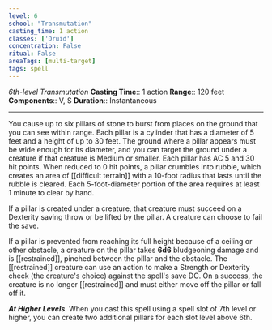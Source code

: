 ```yaml
---
level: 6
school: "Transmutation"
casting_time: 1 action
classes: ['Druid']
concentration: False
ritual: False
areaTags: [multi-target]
tags: spell
---
```


_6th-level Transmutation_
**Casting Time**:: 1 action
**Range**:: 120 feet
**Components**:: V, S
**Duration**:: Instantaneous

---

You cause up to six pillars of stone to burst from places on the ground that you can see within range. Each pillar is a cylinder that has a diameter of 5 feet and a height of up to 30 feet. The ground where a pillar appears must be wide enough for its diameter, and you can target the ground under a creature if that creature is Medium or smaller. Each pillar has AC 5 and 30 hit points. When reduced to 0 hit points, a pillar crumbles into rubble, which creates an area of [[difficult terrain]] with a 10-foot radius that lasts until the rubble is cleared. Each 5-foot-diameter portion of the area requires at least 1 minute to clear by hand.

If a pillar is created under a creature, that creature must succeed on a Dexterity saving throw or be lifted by the pillar. A creature can choose to fail the save.

If a pillar is prevented from reaching its full height because of a ceiling or other obstacle, a creature on the pillar takes **6d6** bludgeoning damage and is [[restrained]], pinched between the pillar and the obstacle. The [[restrained]] creature can use an action to make a Strength or Dexterity check (the creature's choice) against the spell's save DC. On a success, the creature is no longer [[restrained]] and must either move off the pillar or fall off it.


**_At Higher Levels_**. When you cast this spell using a spell slot of 7th level or higher, you can create two additional pillars for each slot level above 6th.


